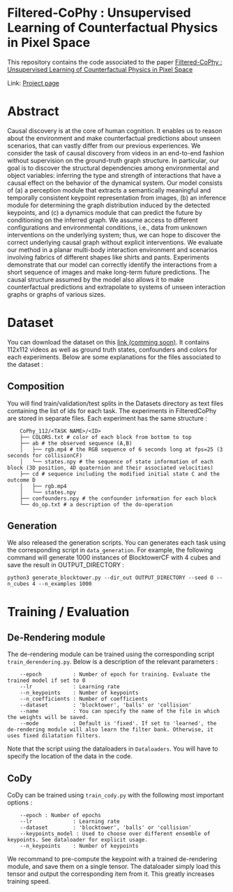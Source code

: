 # Filtered-CoPhy : Unsupervised Learning of Counterfactual Physics in Pixel Space
 
This repository contains the code associated to the paper <a href="https://filteredcophy.github.io/#:~:text=Anonymous%20authors">Filtered-CoPhy : Unsupervised Learning of Counterfactual Physics in Pixel Space</a>

Link: <a href="https://filteredcophy.github.io/"> Project page </a>

# Abstract
Causal discovery is at the core of human cognition. It enables us to reason about the environment and make counterfactual predictions about unseen scenarios, that can vastly differ from our previous experiences. We consider the task of causal discovery from videos in an end-to-end fashion without supervision on the ground-truth graph structure. In particular, our goal is to discover the structural dependencies among environmental and object variables: inferring the type and strength of interactions that have a causal effect on the behavior of the dynamical system. Our model consists of (a) a perception module that extracts a semantically meaningful and temporally consistent keypoint representation from images, (b) an inference module for determining the graph distribution induced by the detected keypoints, and (c) a dynamics module that can predict the future by conditioning on the inferred graph. We assume access to different configurations and environmental conditions, i.e., data from unknown interventions on the underlying system; thus, we can hope to discover the correct underlying causal graph without explicit interventions. We evaluate our method in a planar multi-body interaction environment and scenarios involving fabrics of different shapes like shirts and pants. Experiments demonstrate that our model can correctly identify the interactions from a short sequence of images and make long-term future predictions. The causal structure assumed by the model also allows it to make counterfactual predictions and extrapolate to systems of unseen interaction graphs or graphs of various sizes.



# Dataset
You can download the dataset on this <a href="www.google.com"> link (comming soon)</a>. It contains 112x112 videos as well as ground truth states, confounders and colors for each experiments. Below are some explanations for the files associated to the dataset :

## Composition
You will find train/validation/test splits in the Datasets directory as text files containing the list of ids for each task. The experiments in FilteredCoPhy are stored in separate files. Each experiment has the same structure :

```
    CoPhy_112/<TASK NAME>/<ID>
    ├── COLORS.txt # color of each block from bottom to top
    ├── ab # the observed sequence (A,B)
    │   ├── rgb.mp4 # the RGB sequence of 6 seconds long at fps=25 (3 seconds for collisionCF)
    │   └── states.npy # the sequence of state information of each block (3D position, 4D quaternion and their associated velocities)
    ├── cd # sequence including the modified initial state C and the outcome D
    │   ├── rgb.mp4
    │   └── states.npy
    ├── confounders.npy # the confounder information for each block
    └── do_op.txt # a description of the do-operation
```
   
   ## Generation
   We also released the generation scripts. You can generates each task using the corresponding script in ```data_generation```. For example, the following command will generate 1000 instances of BlocktowerCF with 4 cubes and save the result in OUTPUT_DIRECTORY :
   
``` python3 generate_blocktower.py --dir_out OUTPUT_DIRECTORY --seed O --n_cubes 4 --n_examples 1000    ```
       
 # Training / Evaluation
 ## De-Rendering module
 The de-rendering module can be trained using the corresponding script ```train_derendering.py```. Below is a description of the relevant parameters :
 
 ```
     --epoch          : Number of epoch for training. Evaluate the trained model if set to 0
     --lr             : Learning rate
     --n_keypoints    : Number of keypoints
     --n_coefficients : Number of coefficients
     --dataset        : 'blocktower', 'balls' or 'collision'
     --name           : You can specify the name of the file in which the weights will be saved.
     --mode           : Default is 'fixed'. If set to 'learned', the de-rendering module will also learn the filter bank. Otherwise, it uses fixed dilatation filters.
 ```
Note that the script using the dataloaders in ```Dataloaders```. You will have to specify the location of the data in the code.

## CoDy
CoDy can be trained using ```train_cody.py``` with the following most important options :

```
    --epoch : Number of epochs
    --lr             : Learning rate
    --dataset        : 'blocktower', 'balls' or 'collision'
    --keypoints_model : Used to choose over different ensemble of keypoints. See dataloader for explicit usage.
    --n_keypoints    : Number of keypoints
```

We recommand to pre-compute the keypoint with a trained de-rendering module, and save them on a single tensor. The dataloader simply load this tensor and output the corresponding item from it. This greatly increases training speed. 
